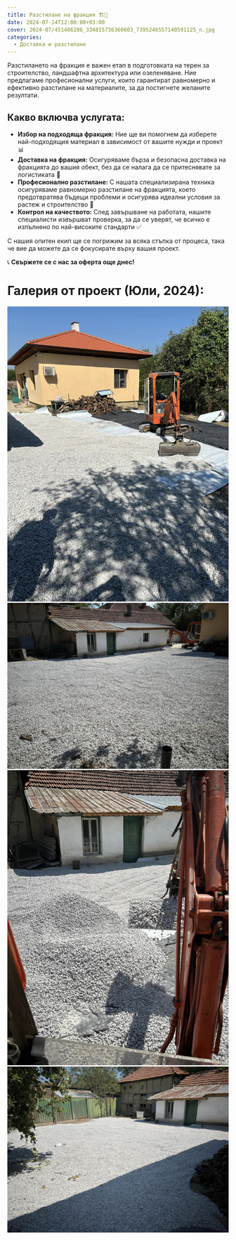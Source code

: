 ```yaml
---
title: Разстилане на фракция 🏗️🌿
date: 2024-07-14T12:00:00+03:00
cover: 2024-07/451486286_334815736360603_7395246557140591125_n.jpg
categories:
  - Доставка и разстилане
---
```


Разстилането на фракция е важен етап в подготовката на терен за строителство, ландшафтна архитектура или озеленяване. Ние предлагаме професионални услуги, които гарантират равномерно и ефективно разстилане на материалите, за да постигнете желаните резултати.

## Какво включва услугата:

- **Избор на подходяща фракция:** Ние ще ви помогнем да изберете най-подходящия материал в зависимост от вашите нужди и проект 📊
- **Доставка на фракция:** Осигуряваме бърза и безопасна доставка на фракцията до вашия обект, без да се налага да се притеснявате за логистиката 🚚
- **Професионално разстилане:** С нашата специализирана техника осигуряваме равномерно разстилане на фракцията, което предотвратява бъдещи проблеми и осигурява идеални условия за растеж и строителство 🔧
- **Контрол на качеството:** След завършване на работата, нашите специалисти извършват проверка, за да се уверят, че всичко е изпълнено по най-високите стандарти ✅

С нашия опитен екип ще се погрижим за всяка стъпка от процеса, така че вие да можете да се фокусирате върху вашия проект.

📞 **Свържете се с нас за оферта още днес!**

# Галерия от проект (Юли, 2024):

![image](2024-07/450702558_334815746360602_1965082722950314826_n.jpg)
![image](2024-07/451225528_334815676360609_5611652738314071301_n.jpg)
![image](2024-07/451240700_334815636360613_4944634724304722508_n.jpg)
![image](2024-07/451486286_334815736360603_7395246557140591125_n.jpg)
